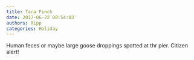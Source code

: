 ```yaml
---
title: Tara Finch
date: 2017-06-22 08:54:03
authors: Ripp
categories: Holiday
---
```


 Human feces or maybe large goose droppings spotted at thr pier. Citizen alert!